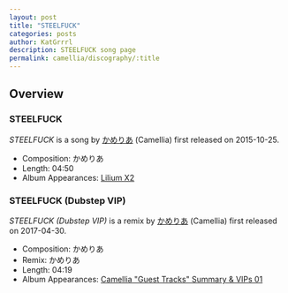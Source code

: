 ```yaml
---
layout: post
title: "STEELFUCK"
categories: posts
author: KatGrrrl
description: STEELFUCK song page
permalink: camellia/discography/:title
---
```


## Overview

### STEELFUCK

*STEELFUCK* is a song by [かめりあ](<{% link postsWiki/_posts/2023-12-10-camellia.md %}>) (Camellia) first released on 2015-10-25.

* Composition: かめりあ
* Length: 04:50
* Album Appearances: [Lilium X2](https://lilium-rec.com/x2/)

### STEELFUCK (Dubstep VIP)

*STEELFUCK (Dubstep VIP)* is a remix by [かめりあ](<{% link postsWiki/_posts/2023-12-10-camellia.md %}>) (Camellia) first released on 2017-04-30.

* Composition: かめりあ
* Remix: かめりあ
* Length: 04:19
* Album Appearances: [Camellia "Guest Tracks" Summary & VIPs 01](<{% link postsInclude/_posts/camellia/albums/Camellia-Guest-Tracks-Summary-VIPs-01/2023-12-20-Camellia-Guest-Tracks-Summary-VIPs-01.md %}>)
